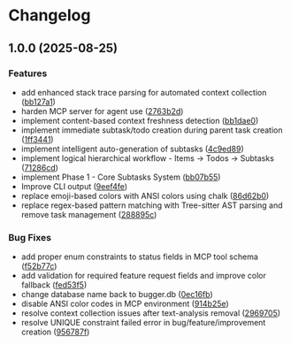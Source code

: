 # Changelog

## 1.0.0 (2025-08-25)


### Features

* add enhanced stack trace parsing for automated context collection ([bb127a1](https://github.com/katroc/bugger/commit/bb127a12b2f8756aa9737c3456bd6ec75bbdf491))
* harden MCP server for agent use ([2763b2d](https://github.com/katroc/bugger/commit/2763b2de6921c83360e62f5fc0395ab99788eafd))
* implement content-based context freshness detection ([bb1dae0](https://github.com/katroc/bugger/commit/bb1dae081c562131fabd2249b885696e1d5666a9))
* implement immediate subtask/todo creation during parent task creation ([1ff3441](https://github.com/katroc/bugger/commit/1ff34411cd0e0a396eca1f3128faf246b4200c25))
* implement intelligent auto-generation of subtasks ([4c9ed89](https://github.com/katroc/bugger/commit/4c9ed89419b9f08585e81d01ba31c21dfe2cfc4d))
* implement logical hierarchical workflow - Items → Todos → Subtasks ([71286cd](https://github.com/katroc/bugger/commit/71286cd71f6f837bb8c395deb87655e8189ec428))
* implement Phase 1 - Core Subtasks System ([bb07b55](https://github.com/katroc/bugger/commit/bb07b550e7dcb70a3e4d2389853160629a5a287f))
* Improve CLI output ([9eef4fe](https://github.com/katroc/bugger/commit/9eef4feca7b96d4d8f94d92e73ac70f08b65997c))
* replace emoji-based colors with ANSI colors using chalk ([86d62b0](https://github.com/katroc/bugger/commit/86d62b02d62428d07c84b07828824e0de12c1ff7))
* replace regex-based pattern matching with Tree-sitter AST parsing and remove task management ([288895c](https://github.com/katroc/bugger/commit/288895ca5be0070a4116f63ccbb1e3ad416f9617))


### Bug Fixes

* add proper enum constraints to status fields in MCP tool schema ([f52b77c](https://github.com/katroc/bugger/commit/f52b77c1e52f0afe0b0d4df261cab54f11334d9d))
* add validation for required feature request fields and improve color fallback ([fed53f5](https://github.com/katroc/bugger/commit/fed53f5b3160c0698c2aec526364d6549ba9b7cd))
* change database name back to bugger.db ([0ec16fb](https://github.com/katroc/bugger/commit/0ec16fb5aa1cb2a2f5a93d672cdf2593a5fda16a))
* disable ANSI color codes in MCP environment ([914b25e](https://github.com/katroc/bugger/commit/914b25ea96ca860b7c9e77c1aecdcfbd566442d7))
* resolve context collection issues after text-analysis removal ([2969705](https://github.com/katroc/bugger/commit/2969705de0047a20899a5ca1b80236cd8b4ae15e))
* resolve UNIQUE constraint failed error in bug/feature/improvement creation ([956787f](https://github.com/katroc/bugger/commit/956787f4b9e1e1f9f164095340528d5c8c025209))
